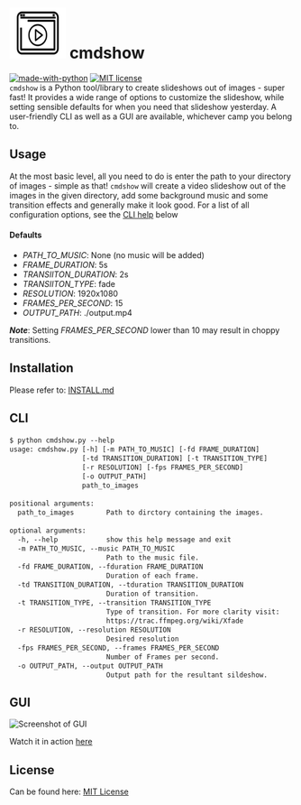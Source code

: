 
#  <img src="BLOB/icon.png" width="100" height="90" />  cmdshow
[![made-with-python](https://img.shields.io/badge/Made%20with-Python-1f425f.svg)](https://www.python.org/)
[![MIT license](https://img.shields.io/badge/License-MIT-blue.svg)](https://lbesson.mit-license.org/)  
`cmdshow` is a Python tool/library to create slideshows out of images - super fast! It provides a wide range of options to customize the slideshow, while setting sensible defaults for when you need that slideshow yesterday. A user-friendly CLI as well as a GUI are available, whichever camp you belong to. 
## Usage
At the most basic level, all you need to do is enter the path to your directory of images - simple as that! `cmdshow` will create a video slideshow out of the images in the given directory, add some background music and some transition effects and generally make it look good. For a list of all configuration options, see the [CLI help](#cli) below
#### Defaults
- *PATH_TO_MUSIC*: None (no music will be added)
- *FRAME_DURATION*: 5s
- *TRANSIITON_DURATION*: 2s
- *TRANSIITON_TYPE*: fade
- *RESOLUTION*: 1920x1080
- *FRAMES_PER_SECOND*: 15
- *OUTPUT_PATH*: ./output.mp4

_**Note**_: Setting *FRAMES_PER_SECOND* lower than 10 may result in choppy transitions.  
## Installation
Please refer to: [INSTALL.md](./INSTALL.md)
## CLI
```
$ python cmdshow.py --help
usage: cmdshow.py [-h] [-m PATH_TO_MUSIC] [-fd FRAME_DURATION]
                  [-td TRANSITION_DURATION] [-t TRANSITION_TYPE]
                  [-r RESOLUTION] [-fps FRAMES_PER_SECOND]
                  [-o OUTPUT_PATH]
                  path_to_images

positional arguments:
  path_to_images        Path to dirctory containing the images.

optional arguments:
  -h, --help            show this help message and exit
  -m PATH_TO_MUSIC, --music PATH_TO_MUSIC
                        Path to the music file.
  -fd FRAME_DURATION, --fduration FRAME_DURATION
                        Duration of each frame.
  -td TRANSITION_DURATION, --tduration TRANSITION_DURATION
                        Duration of transition.
  -t TRANSITION_TYPE, --transition TRANSITION_TYPE
                        Type of transition. For more clarity visit:
                        https://trac.ffmpeg.org/wiki/Xfade
  -r RESOLUTION, --resolution RESOLUTION
                        Desired resolution
  -fps FRAMES_PER_SECOND, --frames FRAMES_PER_SECOND
                        Number of Frames per second.
  -o OUTPUT_PATH, --output OUTPUT_PATH
                        Output path for the resultant sildeshow.
```
## GUI
![Screenshot of GUI](.BLOB/GUI.png)

Watch it in action [here](https://youtu.be/yIMtjr1hbjo)

## License
Can be found here: [MIT License](./LICENSE)
